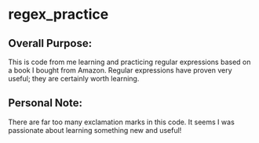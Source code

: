 # regex_practice

## Overall Purpose:
This is code from me learning and practicing regular expressions based on a book I bought from Amazon.  Regular expressions have proven very useful; they are certainly worth learning.

## Personal Note:
There are far too many exclamation marks in this code.  It seems I was passionate about learning something new and useful!
